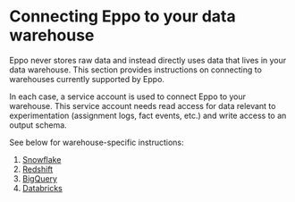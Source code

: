 # Connecting Eppo to your data warehouse

Eppo never stores raw data and instead directly uses data that lives in your data warehouse. This section provides instructions on connecting to warehouses currently supported by Eppo.

In each case, a service account is used to connect Eppo to your warehouse. This service account needs read access for data relevant to experimentation (assignment logs, fact events, etc.) and write access to an output schema. 

See below for warehouse-specific instructions:

1. [Snowflake](connecting-to-snowflake)
2. [Redshift](connecting-to-redshift)
3. [BigQuery](connecting-to-bigquery)
4. [Databricks](connecting-to-databricks)
